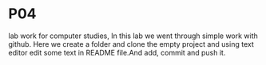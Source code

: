 # P04
lab work for computer studies,
In this lab we went through simple work with github. Here we create a folder and clone the empty project and using text editor edit some text in README file.And add, commit and push it. 

